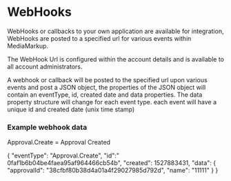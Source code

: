# WebHooks

WebHooks or callbacks to your own application are available for integration, WebHooks are posted to a specified url for various events within MediaMarkup.

The WebHook Url is configured within the account details and is available to all account administrators.

A webhook or callback will be posted to the specified url upon various events and post a JSON object, the properties of the JSON object will contain an eventType, id, created date and data properties. The data property structure will change for each event type. each event will have a unique id and created date \(unix time stamp\)

### Example webhook data

Approval.Create = Approval Created

{ "eventType": "Approval.Create", "id":" 0faf1b6b04be4faea95af964466cb54b", "created": 1527883431, "data": { "approvalId": "38cfbf80b38d4a01a4f29027985d792d", "name": "11111" } }

